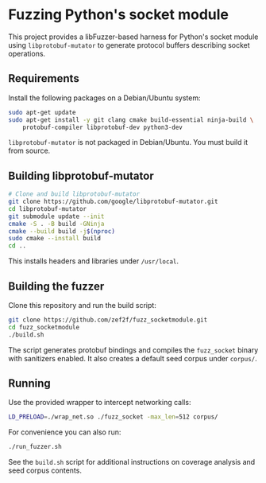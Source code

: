 # Fuzzing Python's socket module

This project provides a libFuzzer-based harness for Python's socket module using `libprotobuf-mutator` to generate protocol buffers describing socket operations.

## Requirements

Install the following packages on a Debian/Ubuntu system:

```bash
sudo apt-get update
sudo apt-get install -y git clang cmake build-essential ninja-build \
    protobuf-compiler libprotobuf-dev python3-dev
```

`libprotobuf-mutator` is not packaged in Debian/Ubuntu. You must build it from source.

## Building libprotobuf-mutator

```bash
# Clone and build libprotobuf-mutator
git clone https://github.com/google/libprotobuf-mutator.git
cd libprotobuf-mutator
git submodule update --init
cmake -S . -B build -GNinja
cmake --build build -j$(nproc)
sudo cmake --install build
cd ..
```

This installs headers and libraries under `/usr/local`.

## Building the fuzzer

Clone this repository and run the build script:

```bash
git clone https://github.com/zef2f/fuzz_socketmodule.git
cd fuzz_socketmodule
./build.sh
```

The script generates protobuf bindings and compiles the `fuzz_socket` binary with sanitizers enabled. It also creates a default seed corpus under `corpus/`.

## Running

Use the provided wrapper to intercept networking calls:

```bash
LD_PRELOAD=./wrap_net.so ./fuzz_socket -max_len=512 corpus/
```

For convenience you can also run:

```bash
./run_fuzzer.sh
```

See the `build.sh` script for additional instructions on coverage analysis and seed corpus contents.
